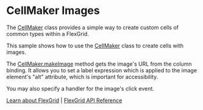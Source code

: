 CellMaker Images
================

The [CellMaker](https://www.grapecity.com/wijmo/api/classes/wijmo_grid_cellmaker.cellmaker.html) class provides a simple way to create custom cells of common types within a FlexGrid.

This sample shows how to use the [CellMaker](https://www.grapecity.com/wijmo/api/classes/wijmo_grid_cellmaker.cellmaker.html) class to create cells with images.

The [CellMaker.makeImage](https://www.grapecity.com/wijmo/api/classes/wijmo_grid_cellmaker.cellmaker.html#makeimage) method gets the image's URL from the column binding.
It allows you to set a label expression which is applied to the image element's "alt"
attribute, which is important for accessibility.

You may also specify a handler for the image's click event.

[Learn about FlexGrid](https://www.grapecity.com/wijmo/flexgrid-javascript-data-grid) | [FlexGrid API Reference](https://www.grapecity.com/wijmo/api/classes/wijmo_grid.flexgrid.html)